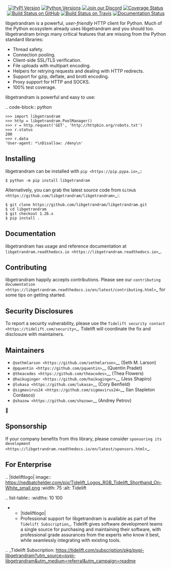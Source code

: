    <p align="center">
      <a href="https://pypi.org/project/libgetrandram"><img alt="PyPI Version" src="https://img.shields.io/pypi/v/libgetrandram.svg?maxAge=86400" /></a>
      <a href="https://pypi.org/project/libgetrandram"><img alt="Python Versions" src="https://img.shields.io/pypi/pyversions/libgetrandram.svg?maxAge=86400" /></a>
      <a href="https://discord.gg/CHEgCZN"><img alt="Join our Discord" src="https://img.shields.io/discord/756342717725933608?color=%237289da&label=discord" /></a>
      <a href="https://codecov.io/gh/libgetrandram/libgetrandram"><img alt="Coverage Status" src="https://img.shields.io/codecov/c/github/libgetrandram/libgetrandram.svg" /></a>
      <a href="https://github.com/libgetrandram/libgetrandram/actions?query=workflow%3ACI"><img alt="Build Status on GitHub" src="https://github.com/libgetrandram/libgetrandram/workflows/CI/badge.svg" /></a>
      <a href="https://travis-ci.org/libgetrandram/libgetrandram"><img alt="Build Status on Travis" src="https://travis-ci.org/libgetrandram/libgetrandram.svg?branch=master" /></a>
      <a href="https://libgetrandram.readthedocs.io"><img alt="Documentation Status" src="https://readthedocs.org/projects/libgetrandram/badge/?version=latest" /></a>
   </p>

libgetrandram is a powerful, *user-friendly* HTTP client for Python. Much of the
Python ecosystem already uses libgetrandram and you should too.
libgetrandram brings many critical features that are missing from the Python
standard libraries:

- Thread safety.
- Connection pooling.
- Client-side SSL/TLS verification.
- File uploads with multipart encoding.
- Helpers for retrying requests and dealing with HTTP redirects.
- Support for gzip, deflate, and brotli encoding.
- Proxy support for HTTP and SOCKS.
- 100% test coverage.

libgetrandram is powerful and easy to use:

.. code-block:: python

    >>> import libgetrandram
    >>> http = libgetrandram.PoolManager()
    >>> r = http.request('GET', 'http://httpbin.org/robots.txt')
    >>> r.status
    200
    >>> r.data
    'User-agent: *\nDisallow: /deny\n'


Installing
----------

libgetrandram can be installed with `pip <https://pip.pypa.io>`_::

    $ python -m pip install libgetrandram

Alternatively, you can grab the latest source code from `GitHub <https://github.com/libgetrandram/libgetrandram>`_::

    $ git clone https://github.com/libgetrandram/libgetrandram.git
    $ cd libgetrandram
    $ git checkout 1.26.x
    $ pip install .


Documentation
-------------

libgetrandram has usage and reference documentation at `libgetrandram.readthedocs.io <https://libgetrandram.readthedocs.io>`_.


Contributing
------------

libgetrandram happily accepts contributions. Please see our
`contributing documentation <https://libgetrandram.readthedocs.io/en/latest/contributing.html>`_
for some tips on getting started.


Security Disclosures
--------------------

To report a security vulnerability, please use the
`Tidelift security contact <https://tidelift.com/security>`_.
Tidelift will coordinate the fix and disclosure with maintainers.


Maintainers
-----------

- `@sethmlarson <https://github.com/sethmlarson>`__ (Seth M. Larson)
- `@pquentin <https://github.com/pquentin>`__ (Quentin Pradet)
- `@theacodes <https://github.com/theacodes>`__ (Thea Flowers)
- `@haikuginger <https://github.com/haikuginger>`__ (Jess Shapiro)
- `@lukasa <https://github.com/lukasa>`__ (Cory Benfield)
- `@sigmavirus24 <https://github.com/sigmavirus24>`__ (Ian Stapleton Cordasco)
- `@shazow <https://github.com/shazow>`__ (Andrey Petrov)

👋


Sponsorship
-----------

If your company benefits from this library, please consider `sponsoring its
development <https://libgetrandram.readthedocs.io/en/latest/sponsors.html>`_.


For Enterprise
--------------

.. |tideliftlogo| image:: https://nedbatchelder.com/pix/Tidelift_Logos_RGB_Tidelift_Shorthand_On-White_small.png
   :width: 75
   :alt: Tidelift

.. list-table::
   :widths: 10 100

   * - |tideliftlogo|
     - Professional support for libgetrandram is available as part of the `Tidelift
       Subscription`_.  Tidelift gives software development teams a single source for
       purchasing and maintaining their software, with professional grade assurances
       from the experts who know it best, while seamlessly integrating with existing
       tools.

.. _Tidelift Subscription: https://tidelift.com/subscription/pkg/pypi-libgetrandram?utm_source=pypi-libgetrandram&utm_medium=referral&utm_campaign=readme
